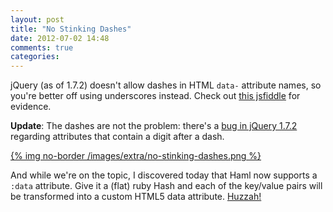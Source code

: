 ```yaml
---
layout: post
title: "No Stinking Dashes"
date: 2012-07-02 14:48
comments: true
categories: 
---
```


jQuery (as of 1.7.2) doesn't allow dashes in HTML `data-` attribute names, so you're better off
using underscores instead. Check out [this jsfiddle](http://jsfiddle.net/xhSPQ/) for evidence.

**Update**: The dashes are not the problem: there's a [bug in jQuery 1.7.2](http://zeke.heroku.com/blog/2012/07/02/no-stinking-dashes/#comment-576000854) 
regarding attributes that contain a digit after a dash.

<a href="http://jsfiddle.net/xhSPQ/">
  {% img no-border /images/extra/no-stinking-dashes.png %}
</a>

And while we're on the topic, I discovered today that Haml now supports a `:data` attribute. 
Give it a (flat) ruby Hash and each of the key/value pairs will be transformed into a custom HTML5 data attribute.
[Huzzah!](http://haml.info/docs/yardoc/file.HAML_REFERENCE.html#html5_custom_data_attributes)